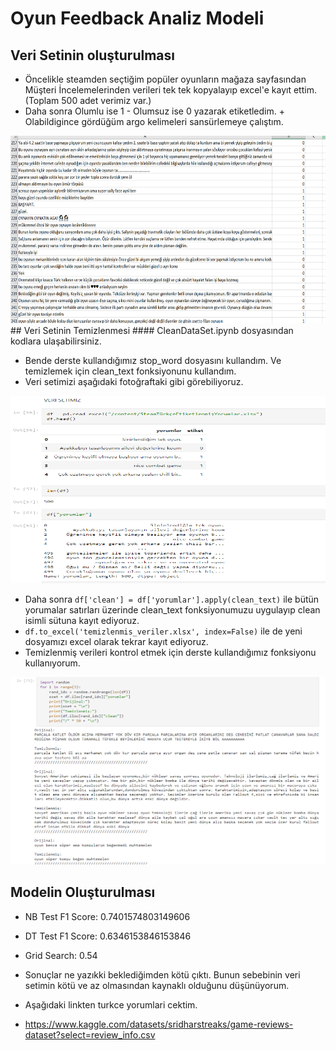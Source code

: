 # Oyun Feedback Analiz Modeli

## Veri Setinin oluşturulması
- Öncelikle steamden seçtiğim popüler oyunların mağaza sayfasından Müşteri İncelemelerinden verileri tek tek kopyalayıp excel'e kayıt ettim. (Toplam 500 adet verimiz var.)
- Daha sonra Olumlu ise 1 - Olumsuz ise 0 yazarak etiketledim. + Olabildigince gördüğüm argo kelimeleri sansürlemeye çalıştım.
<img src="pictures/Dataset.png" width =600 height = 300>
## Veri Setinin Temizlenmesi
#### CleanDataSet.ipynb dosyasından kodlara ulaşabilirsiniz.

- Bende derste kullandığımız stop_word dosyasını kullandım. Ve temizlemek için clean_text fonksiyonunu kullandım.
- Veri setimizi aşağıdaki fotoğraftaki gibi görebiliyoruz.
<img src="pictures/dataset_v1.png" width =600 height = 300>

- Daha sonra ``` df['clean'] = df['yorumlar'].apply(clean_text) ``` ile bütün yorumalar satırları üzerinde clean_text fonksiyonumuzu uygulayıp clean isimli sütuna kayıt ediyoruz.
- ``` df.to_excel('temizlenmis_veriler.xlsx', index=False) ``` ile de yeni dosyamızı excel olarak tekrar kayıt ediyoruz.
- Temizlenmiş verileri kontrol etmek için derste kullandığımız fonksiyonu kullanıyorum.
<img src="pictures/dataset_v2.png" width =600 height = 300>

## Modelin Oluşturulması

- NB Test F1 Score: 0.7401574803149606
- DT Test F1 Score: 0.6346153846153846
- Grid Search: 0.54
- Sonuçlar ne yazıkki beklediğimden kötü çıktı. Bunun sebebinin veri setimin kötü ve az olmasından kaynaklı olduğunu düşünüyorum.

- Aşağıdaki linkten turkce yorumlari cektim.
- https://www.kaggle.com/datasets/sridharstreaks/game-reviews-dataset?select=review_info.csv

